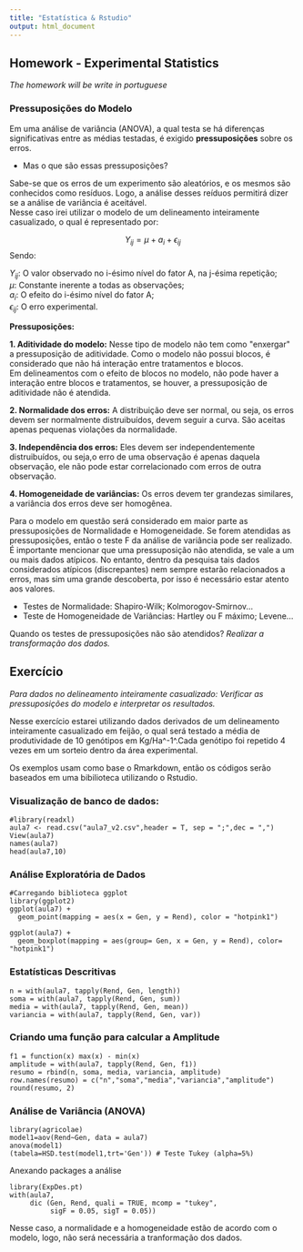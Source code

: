 ```yaml
---
title: "Estatística & Rstudio"
output: html_document
---
```


## **Homework - Experimental Statistics**  
*The homework will be write in portuguese*  

### Pressuposições do Modelo  

Em uma análise de variância (ANOVA), a qual testa se há diferenças significativas entre as médias testadas, é exigido **pressuposições** sobre os erros.  

- Mas o que são essas pressuposições?   

Sabe-se que os erros de um experimento são aleatórios, e os mesmos são conhecidos como resíduos. Logo, a análise desses reíduos permitirá dizer se a análise de variância é aceitável.  
Nesse caso irei utilizar o modelo de um delineamento inteiramente casualizado, o qual é representado por:  

$$
Y_{ij} = \mu + a_i  + \epsilon_{ij}
$$
Sendo:  

$Y_{ij}$: O valor observado no i-ésimo nível do fator A, na j-ésima repetição;  
$\mu$: Constante inerente a todas as observações;  
$a_i$: O efeito do i-ésimo nível do fator A;  
$\epsilon_{ij}$: O erro experimental.  

**Pressuposições:**  

**1. Aditividade do modelo:** Nesse tipo de modelo não tem como "enxergar" a pressuposição de aditividade. Como o modelo não possui blocos, é considerado que não há interação entre tratamentos e blocos.  
Em delineamentos com o efeito de blocos no modelo, não pode haver a interação entre blocos e tratamentos, se houver, a pressuposição de aditividade não é atendida.  

**2. Normalidade dos erros:** A distribuição deve ser normal, ou seja, os erros devem ser normalmente distruibuídos, devem seguir a curva. São aceitas apenas pequenas violações da normalidade.  

**3. Independência dos erros:** Eles devem ser independentemente distruibuídos, ou seja,o erro de uma observação é apenas daquela observação, ele não pode estar correlacionado com erros de outra observação.    

**4. Homogeneidade de variâncias:** Os erros devem ter grandezas similares, a variância dos erros deve ser homogênea.    

Para o modelo em questão será considerado em maior parte as pressuposições de Normalidade e Homogeneidade. Se forem atendidas as pressuposições, então o teste F da análise de variância pode ser realizado.  
É importante mencionar que uma pressuposição não atendida, se vale a um ou mais dados atípicos. No entanto, dentro da pesquisa tais dados considerados atípicos (discrepantes) nem sempre estarão relacionados a erros, mas sim uma grande descoberta, por isso é necessário estar atento aos valores.  

- Testes de Normalidade: Shapiro-Wilk; Kolmorogov-Smirnov...  
- Teste de Homogeneidade de Variâncias: Hartley ou F máximo; Levene...  

Quando os testes de pressuposições não são atendidos? *Realizar a transformação dos dados.*

## Exercício

*Para dados no delineamento inteiramente casualizado: Verificar as pressuposições do modelo e interpretar os resultados.*  

Nesse exercício estarei utilizando dados derivados de um delineamento inteiramente casualizado em feijão, o qual será testado a média de produtividade de 10 genótipos em Kg/Ha^-1^.Cada genótipo foi repetido 4 vezes em um sorteio dentro da área experimental.  


Os exemplos usam como base o Rmarkdown, então os códigos serão baseados em uma bibilioteca utilizando o Rstudio.   

### Visualização de banco de dados:
```{r  Carregando dados do Excel}
#library(readxl)
aula7 <- read.csv("aula7_v2.csv",header = T, sep = ";",dec = ",")
View(aula7)
names(aula7)
head(aula7,10)
```
### Análise Exploratória de Dados  
```{r library}
#Carregando biblioteca ggplot
library(ggplot2)
ggplot(aula7) + 
  geom_point(mapping = aes(x = Gen, y = Rend), color = "hotpink1")
```

``` {r Gráfico de caixa}
ggplot(aula7) +
  geom_boxplot(mapping = aes(group= Gen, x = Gen, y = Rend), color= "hotpink1")

```


### Estatísticas Descritivas
```{r análise descritiva, echo=TRUE, include=TRUE}
n = with(aula7, tapply(Rend, Gen, length))
soma = with(aula7, tapply(Rend, Gen, sum))
media = with(aula7, tapply(Rend, Gen, mean))
variancia = with(aula7, tapply(Rend, Gen, var))
```

### Criando uma função para calcular a Amplitude  
```{r functions}
f1 = function(x) max(x) - min(x)
amplitude = with(aula7, tapply(Rend, Gen, f1))
resumo = rbind(n, soma, media, variancia, amplitude)
row.names(resumo) = c("n","soma","media","variancia","amplitude")
round(resumo, 2)

```
### Análise de Variância (ANOVA)

```{r calculando a anova}
library(agricolae)
model1=aov(Rend~Gen, data = aula7)
anova(model1)
(tabela=HSD.test(model1,trt='Gen')) # Teste Tukey (alpha=5%)

```
Anexando packages a análise

```{r library para funções}
library(ExpDes.pt)
with(aula7,
     dic (Gen, Rend, quali = TRUE, mcomp = "tukey",
          sigF = 0.05, sigT = 0.05))
```
Nesse caso, a normalidade e a homogeneidade estão de acordo com o modelo, logo, não será necessária a tranformação dos dados. 





